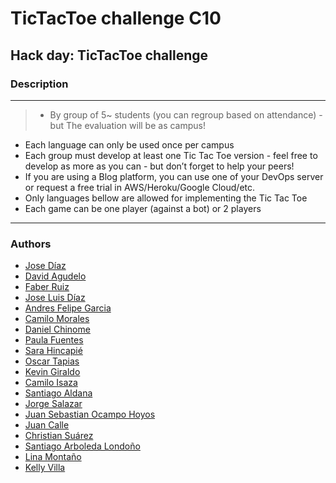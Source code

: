 # TicTacToe challenge C10

## Hack day: TicTacToe challenge

### Description
---
> - By group of 5~ students (you can regroup based on attendance) - but The evaluation will be as campus!
- Each language can only be used once per campus
- Each group must develop at least one Tic Tac Toe version - feel free to develop as more as you can - but don’t forget to help your peers!
- If you are using a Blog platform, you can use one of your DevOps server or request a free trial in AWS/Heroku/Google Cloud/etc.
- Only languages bellow are allowed for implementing the Tic Tac Toe
- Each game can be one player (against a bot) or 2 players
---

### Authors

* [Jose Díaz](https://github.com/jhosep7)
* [David Agudelo](https://github.com/dagute)
* [Faber Ruiz](https://github.com/fruizga)
* [Jose Luis Díaz](https://github.com/Joldiazch)
* [Andres Felipe Garcia](https://github.com/andres0191)
* [Camilo Morales](https://github.com/thecamo1509)
* [Daniel Chinome](https://github.com/danielcinome)
* [Paula Fuentes](https://github.com/pafuentess)
* [Sara Hincapié](https://github.com/shincap8)
* [Oscar Tapias](https://github.com/OscarDRT)
* [Kevin Giraldo](https://github.com/doouh)
* [Camilo Isaza](https://github.com/andresmelek)
* [Santiago Aldana](https://github.com/paisap)
* [Jorge Salazar](https://github.com/jormao)
* [Juan Sebastian Ocampo Hoyos](https://github.com/darkares23)
* [Juan Calle](https://github.com/johnconnor77/)
* [Christian Suárez](https://github.com/Thorlak2202)
* [Santiago Arboleda Londoño](https://github.com/monoprosito)
* [Lina Montaño](https://github.com/calypsobronte)
* [Kelly Villa](https://github.com/02KellyV)

